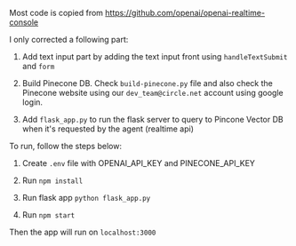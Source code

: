 Most code is copied from 
https://github.com/openai/openai-realtime-console

I only corrected a following part:

1. Add text input part by adding the text input front using 
`handleTextSubmit` and `form`

2. Build Pinecone DB. Check `build-pinecone.py` file and also check the Pinecone website using our `dev_team@circle.net` account using google login.

3. Add `flask_app.py` to run the flask server to query to Pincone Vector DB when it's requested by the agent (realtime api)

To run, follow the steps below:

1. Create `.env` file with OPENAI_API_KEY and PINECONE_API_KEY

2. Run `npm install`

3. Run flask app `python flask_app.py`

3. Run `npm start` 

Then the app will run on `localhost:3000`
